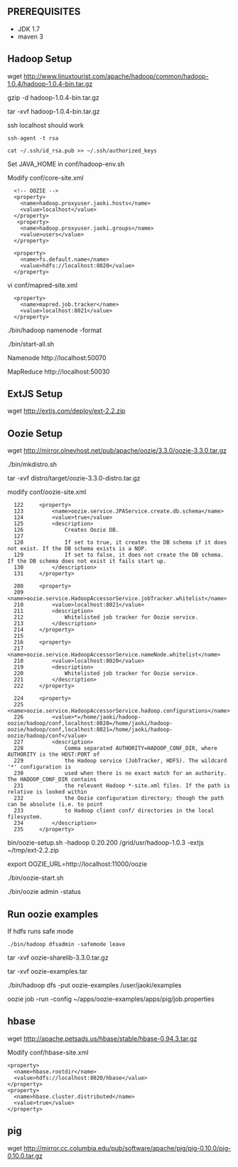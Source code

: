 PREREQUISITES
---------------------
- JDK 1.7
- maven 3


Hadoop Setup
--------------------------

wget http://www.linuxtourist.com/apache/hadoop/common/hadoop-1.0.4/hadoop-1.0.4-bin.tar.gz

gzip -d hadoop-1.0.4-bin.tar.gz

tar -xvf hadoop-1.0.4-bin.tar.gz


ssh localhost should work

	ssh-agent -t rsa

	cat ~/.ssh/id_rsa.pub >> ~/.ssh/authorized_keys


Set JAVA_HOME in conf/hadoop-env.sh

Modify conf/core-site.xml

      <!-- OOZIE -->
      <property>
        <name>hadoop.proxyuser.jaoki.hosts</name>
        <value>localhost</value>
      </property>
       <property>
        <name>hadoop.proxyuser.jaoki.groups</name>
        <value>users</value>
      </property>

      <property>
        <name>fs.default.name</name>
        <value>hdfs://localhost:8020</value>
      </property>

vi conf/mapred-site.xml

      <property>
        <name>mapred.job.tracker</name>
        <value>localhost:8021</value>
      </property>

./bin/hadoop namenode -format

./bin/start-all.sh

Namenode
http://localhost:50070 

MapReduce
http://localhost:50030


ExtJS Setup
--------------------------
wget http://extjs.com/deploy/ext-2.2.zip


Oozie Setup
--------------------------

wget http://mirror.olnevhost.net/pub/apache/oozie/3.3.0/oozie-3.3.0.tar.gz

./bin/mkdistro.sh

tar -xvf distro/target/oozie-3.3.0-distro.tar.gz

modify conf/oozie-site.xml

      122     <property>
      123         <name>oozie.service.JPAService.create.db.schema</name>
      124         <value>true</value>
      125         <description>
      126             Creates Oozie DB.
      127
      128             If set to true, it creates the DB schema if it does not exist. If the DB schema exists is a NOP.
      129             If set to false, it does not create the DB schema. If the DB schema does not exist it fails start up.
      130         </description>
      131     </property>
      
      208     <property>
      209         <name>oozie.service.HadoopAccessorService.jobTracker.whitelist</name>
      210         <value>localhost:8021</value>
      211         <description>
      212             Whitelisted job tracker for Oozie service.
      213         </description>
      214     </property>
      215
      216     <property>
      217         <name>oozie.service.HadoopAccessorService.nameNode.whitelist</name>
      218         <value>localhost:8020</value>
      219         <description>
      220             Whitelisted job tracker for Oozie service.
      221         </description>
      222     </property>

      224     <property>
      225         <name>oozie.service.HadoopAccessorService.hadoop.configurations</name>
      226         <value>*=/home/jaoki/hadoop-oozie/hadoop/conf,localhost:8020=/home/jaoki/hadoop-oozie/hadoop/conf,localhost:8021=/home/jaoki/hadoop-oozie/hadoop/conf</value>
      227         <description>
      228             Comma separated AUTHORITY=HADOOP_CONF_DIR, where AUTHORITY is the HOST:PORT of
      229             the Hadoop service (JobTracker, HDFS). The wildcard '*' configuration is
      230             used when there is no exact match for an authority. The HADOOP_CONF_DIR contains
      231             the relevant Hadoop *-site.xml files. If the path is relative is looked within
      232             the Oozie configuration directory; though the path can be absolute (i.e. to point
      233             to Hadoop client conf/ directories in the local filesystem.
      234         </description>
      235     </property>


bin/oozie-setup.sh -hadoop 0.20.200 /grid/usr/hadoop-1.0.3 -extjs ~/tmp/ext-2.2.zip

export OOZIE_URL=http://localhost:11000/oozie

./bin/oozie-start.sh

./bin/oozie admin -status



Run oozie examples
--------------------------

If hdfs runs safe mode

    ./bin/hadoop dfsadmin -safemode leave

tar -xvf oozie-sharelib-3.3.0.tar.gz


tar -xvf oozie-examples.tar

./bin/hadoop dfs -put oozie-examples /user/jaoki/examples

oozie job -run -config ~/apps/oozie-examples/apps/pig/job.properties


hbase
--------------------------
wget http://apache.petsads.us/hbase/stable/hbase-0.94.3.tar.gz

Modify conf/hbase-site.xml

    <property>
      <name>hbase.rootdir</name>
      <value>hdfs://localhost:8020/hbase</value>
    </property>
    <property>
      <name>hbase.cluster.distributed</name>
      <value>true</value>
    </property>

pig
--------------------------

wget http://mirror.cc.columbia.edu/pub/software/apache/pig/pig-0.10.0/pig-0.10.0.tar.gz

